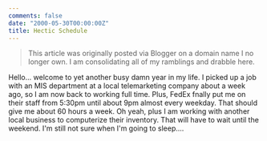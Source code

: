 ```yaml
---
comments: false
date: "2000-05-30T00:00:00Z"
title: Hectic Schedule
---
```


> This article was originally posted via Blogger on a domain name I no longer own.  I am consolidating all of my ramblings and drabble here.

Hello... welcome to yet another busy damn year in my life. I picked up a job with an MIS department at a local telemarketing company about a week ago, so I am now back to working full time. Plus, FedEx fnally put me on their staff from 5:30pm until about 9pm almost every weekday. That should give me about 60 hours a week. Oh yeah, plus I am working with another local business to computerize their inventory. That will have to wait until the weekend. I'm still not sure when I'm going to sleep.... 